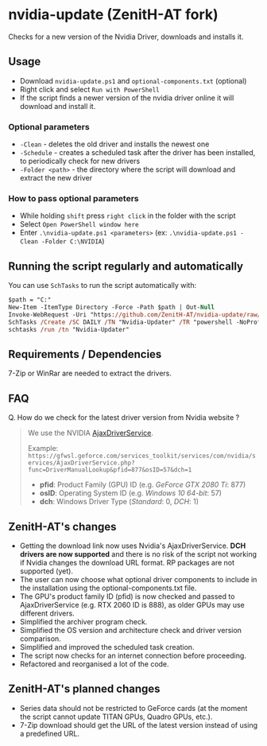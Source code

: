 # nvidia-update (ZenitH-AT fork)

Checks for a new version of the Nvidia Driver, downloads and installs it.

## Usage

* Download `nvidia-update.ps1` and `optional-components.txt` (optional)
* Right click and select `Run with PowerShell`
* If the script finds a newer version of the nvidia driver online it will download and install it.

### Optional parameters

* `-Clean` - deletes the old driver and installs the newest one
* `-Schedule` - creates a scheduled task after the driver has been installed, to periodically check for new drivers
* `-Folder <path>` - the directory where the script will download and extract the new driver

### How to pass optional parameters

* While holding `shift` press `right click` in the folder with the script
* Select `Open PowerShell window here`
* Enter `.\nvidia-update.ps1 <parameters>` (ex: `.\nvidia-update.ps1 -Clean -Folder C:\NVIDIA`)

## Running the script regularly and automatically

You can use `SchTasks` to run the script automatically with:

```ps
$path = "C:"
New-Item -ItemType Directory -Force -Path $path | Out-Null
Invoke-WebRequest -Uri "https://github.com/ZenitH-AT/nvidia-update/raw/master/nvidia.ps1" -OutFile "$path\nvidia.ps1" -UseBasicParsing
SchTasks /Create /SC DAILY /TN "Nvidia-Updater" /TR "powershell -NoProfile -ExecutionPolicy Bypass -File $path\nvidia.ps1" /ST 10:00
schtasks /run /tn "Nvidia-Updater"
```

## Requirements / Dependencies

7-Zip or WinRar are needed to extract the drivers.

## FAQ

Q. How do we check for the latest driver version from Nvidia website ?

> We use the NVIDIA [AjaxDriverService](https://gfwsl.geforce.com/services_toolkit/services/com/nvidia/services/AjaxDriverService.php).
>
> Example:
> ```https://gfwsl.geforce.com/services_toolkit/services/com/nvidia/services/AjaxDriverService.php?func=DriverManualLookup&pfid=877&osID=57&dch=1```
>
> * **pfid**: Product Family (GPU) ID (e.g. _GeForce GTX 2080 Ti_: 877)
> * **osID**: Operating System ID (e.g. _Windows 10 64-bit_: 57)
> * **dch**: Windows Driver Type (_Standard_: 0, _DCH_: 1)

## ZenitH-AT's changes

* Getting the download link now uses Nvidia's AjaxDriverService. **DCH drivers are now supported** and there is no risk of the script not working if Nvidia changes the download URL format. RP packages are not supported (yet).
* The user can now choose what optional driver components to include in the installation using the optional-components.txt file.
* The GPU's product family ID (pfid) is now checked and passed to AjaxDriverService (e.g. RTX 2060 ID is 888), as older GPUs may use different drivers.
* Simplified the archiver program check.
* Simplified the OS version and architecture check and driver version comparison.
* Simplified and improved the scheduled task creation.
* The script now checks for an internet connection before proceeding.
* Refactored and reorganised a lot of the code.

## ZenitH-AT's planned changes
* Series data should not be restricted to GeForce cards (at the moment the script cannot update TITAN GPUs, Quadro GPUs, etc.).
* 7-Zip download should get the URL of the latest version instead of using a predefined URL.
